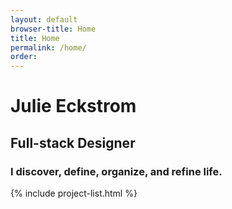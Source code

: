 ```yaml
---
layout: default
browser-title: Home
title: Home
permalink: /home/
order: 
---
```


<div class="home">
	<h1>Julie Eckstrom</h1>
	<h2>Full-stack Designer</h2>
	<h3>I discover, define, organize, and refine life.</h3>
</div>

<section class="projects">
	{% include project-list.html %}
</section>